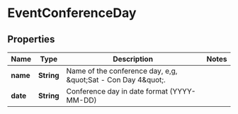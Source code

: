 
# EventConferenceDay

## Properties
Name | Type | Description | Notes
------------ | ------------- | ------------- | -------------
**name** | **String** | Name of the conference day, e,g, \&quot;Sat - Con Day 4\&quot;. | 
**date** | **String** | Conference day in date format (YYYY-MM-DD) | 



